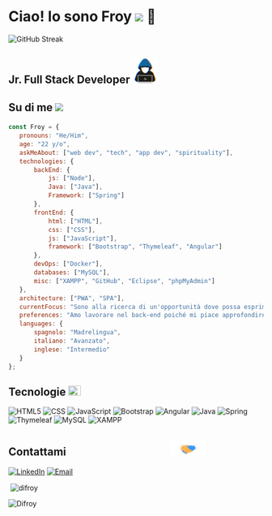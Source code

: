 
<h1> Ciao! Io sono Froy <img src="https://raw.githubusercontent.com/iampavangandhi/iampavangandhi/master/gifs/Hi.gif" width="36px"> 🚀</h1> 

<p>
  <img src="https://github-readme-streak-stats.herokuapp.com?user=Difroy&theme=dark&border_radius=5&locale=it&date_format=j%20M%5B%20Y%5D&card_height=205" alt="GitHub Streak" />
</p>

<h2 >Jr. Full Stack Developer<picture>
    <img src="https://github.com/0xAbdulKhalid/0xAbdulKhalid/raw/main/assets/mdImages/about_me.gif" width="50px">
</picture></h2>






  <h2 > Su di me <img src="https://media.giphy.com/media/VgCDAzcKvsR6OM0uWg/giphy.gif" width="50"></h2>
 
 ```javascript
const Froy = {
    pronouns: "He/Him",
    age: "22 y/o",
    askMeAbout: ["web dev", "tech", "app dev", "spirituality"],
    technologies: {
        backEnd: {
            js: ["Node"],
            Java: ["Java"],
            Framework: ["Spring"]
        },
        frontEnd: {
            html: ["HTML"],
            css: ["CSS"],
            js: ["JavaScript"],
            framework: ["Bootstrap", "Thymeleaf", "Angular"]
        },
        devOps: ["Docker"],
        databases: ["MySQL"],
        misc: ["XAMPP", "GitHub", "Eclipse", "phpMyAdmin"]
    },
    architecture: ["PWA", "SPA"],
    currentFocus: "Sono alla ricerca di un'opportunità dove possa esprimere al meglio le mie qualità",
    preferences: "Amo lavorare nel back-end poiché mi piace approfondire tecnologie, algoritmi e strutture dati per creare sistemi scalabili, affidabili e performanti.",
    languages: {
        spagnolo: "Madrelingua",
        italiano: "Avanzato",
        inglese: "Intermedio"
    }
};

```


<h2> Tecnologie <img src="https://media2.giphy.com/media/QssGEmpkyEOhBCb7e1/giphy.gif?cid=ecf05e47a0n3gi1bfqntqmob8g9aid1oyj2wr3ds3mg700bl&rid=giphy.gif" width ="25" height= 20> </h2>
 
<div>
  <img src="https://img.shields.io/badge/-HTML5-333333?style=flat&logo=HTML5" alt="HTML5"/>
  <img src="https://img.shields.io/badge/-CSS-333333?style=flat&logo=CSS3&logoColor=1572B6" alt="CSS"/>
  <img src="https://img.shields.io/badge/-JavaScript-333333?style=flat&logo=javascript" alt="JavaScript"/>
  <img src="https://img.shields.io/badge/-Bootstrap-333333?style=flat&logo=Bootstrap" alt="Bootstrap"/>
  <img src="https://img.shields.io/badge/-Angular-333333?style=flat&logo=angular" alt="Angular"/>
  <img src="https://img.shields.io/badge/-Java-333333?style=flat&logo=java" alt="Java"/>
  <img src="https://img.shields.io/badge/-Spring-333333?style=flat&logo=Spring" alt="Spring"/>
  <img src="https://img.shields.io/badge/-Thymeleaf-333333?style=flat&logo=thymeleaf" alt="Thymeleaf"/>
  <img src="https://img.shields.io/badge/-MySQL-333333?style=flat&logo=MySQL" alt="MySQL"/>
  <img src="https://img.shields.io/badge/-XAMPP-333333?style=flat&logo=XAMPP" alt="XAMPP"/>
</div>
 
<h2>Contattami <img src="https://github.com/0xAbdulKhalid/0xAbdulKhalid/raw/main/assets/mdImages/handshake.gif" width ="70" heigth= 20 style="margin-left: 200px;"></h2>
<div>
<a href="https://www.linkedin.com/in/froylan-lamus/"><img alt="LinkedIn" src="https://img.shields.io/badge/LinkedIn-Froylan%20Lamus-blue?style=flat-square&logo=linkedin"></a>
<a href="unifroy@gmail.com"><img alt="Email" src="https://img.shields.io/badge/Gmail-unifroy@gmail.com-blue?style=flat-square&logo=gmail"></a>  
</div>

<p>&nbsp;<img align="center" src="https://github-readme-stats.vercel.app/api?username=Difroy&show_icons=true&locale=en&bg_color=0d1117&text_color=ffffff&repo=convoychat"
    alt="difroy" /></p>


<p> <img src="https://komarev.com/ghpvc/?username=Difroy&label=Profile%20views&color=0e75b6&style=flat" alt="Difroy" /> </p>
